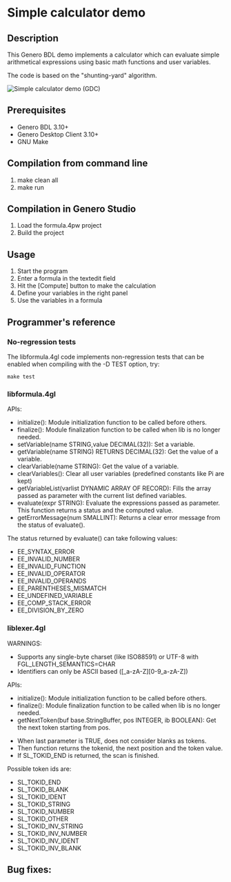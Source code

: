 # Simple calculator demo

## Description

This Genero BDL demo implements a calculator which can evaluate simple
arithmetical expressions using basic math functions and user variables.

The code is based on the "shunting-yard" algorithm.

![Simple calculator demo (GDC)](https://github.com/FourjsGenero/ex_formula/raw/master/docs/formula-screen-001.png)

## Prerequisites

* Genero BDL 3.10+
* Genero Desktop Client 3.10+
* GNU Make

## Compilation from command line

1. make clean all
2. make run

## Compilation in Genero Studio

1. Load the formula.4pw project
2. Build the project

## Usage

1. Start the program
2. Enter a formula in the textedit field
3. Hit the [Compute] button to make the calculation
4. Define your variables in the right panel
5. Use the variables in a formula

## Programmer's reference

### No-regression tests

The libformula.4gl code implements non-regression tests that can be
enabled when compiling with the -D TEST option, try:

``
make test
``

### libformula.4gl

APIs:

* initialize(): Module initialization function to be called before others.
* finalize(): Module finalization function to be called when lib is no longer needed.
* setVariable(name STRING,value DECIMAL(32)): Set a variable.
* getVariable(name STRING) RETURNS DECIMAL(32): Get the value of a variable.
* clearVariable(name STRING): Get the value of a variable.
* clearVariables(): Clear all user variables (predefined constants like Pi are kept)
* getVariableList(varlist DYNAMIC ARRAY OF RECORD): Fills the array passed as parameter with the current list defined variables.
* evaluate(expr STRING): Evaluate the expressions passed as parameter. This function returns a status and the computed value.
* getErrorMessage(num SMALLINT): Returns a clear error message from the status of evaluate().

The status returned by evaluate() can take following values:
- EE_SYNTAX_ERROR
- EE_INVALID_NUMBER
- EE_INVALID_FUNCTION
- EE_INVALID_OPERATOR
- EE_INVALID_OPERANDS
- EE_PARENTHESES_MISMATCH
- EE_UNDEFINED_VARIABLE
- EE_COMP_STACK_ERROR
- EE_DIVISION_BY_ZERO


### liblexer.4gl

WARNINGS:
* Supports any single-byte charset (like ISO88591) or UTF-8 with FGL_LENGTH_SEMANTICS=CHAR
* Identifiers can only be ASCII based ([_a-zA-Z][0-9_a-zA-Z])

APIs:

* initialize(): Module initialization function to be called before others.
* finalize(): Module finalization function to be called when lib is no longer needed.
* getNextToken(buf base.StringBuffer, pos INTEGER, ib BOOLEAN): Get the next token starting from pos.
 - When last parameter is TRUE, does not consider blanks as tokens.
 - Then function returns the tokenid, the next position and the token value.
 - If SL_TOKID_END is returned, the scan is finished.

Possible token ids are:

- SL_TOKID_END
- SL_TOKID_BLANK
- SL_TOKID_IDENT
- SL_TOKID_STRING
- SL_TOKID_NUMBER
- SL_TOKID_OTHER
- SL_TOKID_INV_STRING
- SL_TOKID_INV_NUMBER
- SL_TOKID_INV_IDENT
- SL_TOKID_INV_BLANK


## Bug fixes:

